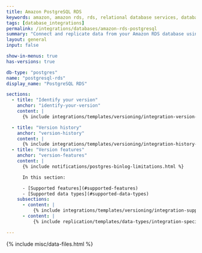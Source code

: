 ```yaml
---
title: Amazon PostgreSQL RDS
keywords: amazon, amazon rds, rds, relational database services, database integration, etl rds, rds etl
tags: [database_integrations]
permalink: /integrations/databases/amazon-rds-postgresql
summary: "Connect and replicate data from your Amazon RDS database using Stitch's RDS integration."
layout: general
input: false

show-in-menus: true
has-versions: true

db-type: "postgres"
name: "postgresql-rds"
display_name: "PostgreSQL RDS"

sections:
  - title: "Identify your version"
    anchor: "identify-your-version"
    content: |
      {% include integrations/templates/versioning/integration-version-tiles.html %}

  - title: "Version history"
    anchor: "version-history"
    content: |
      {% include integrations/templates/versioning/integration-history-and-changelog.html %}
  - title: "Version features"
    anchor: "version-features"
    content: |
      {% include notifications/postgres-binlog-limitations.html %}

      In this section:

      - [Supported features](#supported-features)
      - [Supported data types](#supported-data-types)
    subsections:
      - content: |
          {% include integrations/templates/versioning/integration-supported-features.html feature-type="databases" %}
      - content: |
          {% include replication/templates/data-types/integration-specific-data-types.html %}

---
```

{% include misc/data-files.html %}